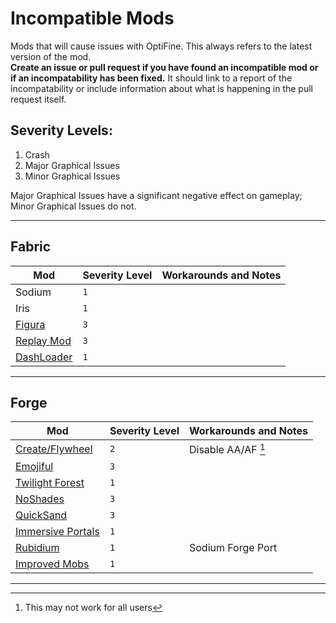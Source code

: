 # Incompatible Mods 
Mods that will cause issues with OptiFine. This always refers to the latest version of the mod.  
**Create an issue or pull request if you have found an incompatible mod or if an incompatability has been fixed.** It should link to a report of the incompatability or include information about what is happening in the pull request itself.

## Severity Levels:
1. Crash
2. Major Graphical Issues
3. Minor Graphical Issues

Major Graphical Issues have a significant negative effect on gameplay; Minor Graphical Issues do not.

<hr>

## Fabric 

| Mod | Severity Level | Workarounds and Notes | 
| ---------------- | ---------------- | ---------------- |
| Sodium | `1` |
| Iris | `1` |
| [Figura](https://github.com/sp614x/optifine/issues/6198) | `3` |
| [Replay Mod](https://github.com/sp614x/optifine/issues/6139) | `3` |
| [DashLoader](https://www.curseforge.com/minecraft/mc-mods/dashloader) | `1` |

<hr>

## Forge

| Mod | Severity Level | Workarounds and Notes |
| ---------------- | ---------------- | ---------------- |
| [Create/Flywheel](https://github.com/sp614x/optifine/issues/6571) | `2` | Disable AA/AF [^1] |
| [Emojiful](https://github.com/sp614x/optifine/issues/6570) | `3` |
| [Twilight Forest](https://github.com/sp614x/optifine/issues/6291) | `1` |
| [NoShades](https://github.com/StartsMercury/noshades/issues/4) | `3` |
| [QuickSand](https://github.com/sp614x/optifine/issues/6582) | `3` |
| [Immersive Portals](https://github.com/sp614x/optifine/issues/5922) | `1`|
| [Rubidium](https://www.curseforge.com/minecraft/mc-mods/rubidium) | `1` | Sodium Forge Port |
| [Improved Mobs](https://canary.discord.com/channels/423430686880301056/423433009568546827/983213288743661612) | `1` |

<hr>

[^1]: This may not work for all users
